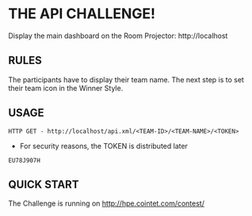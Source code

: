 # THE API CHALLENGE!
Display the main dashboard on the Room Projector: http://localhost

## RULES
The participants have to display their team name.
The next step is to set their team icon in the Winner Style.

## USAGE
```shell
HTTP GET - http://localhost/api.xml/<TEAM-ID>/<TEAM-NAME>/<TOKEN>
```
- For security reasons, the TOKEN is distributed later
```shell
EU78J907H
```

## QUICK START
The Challenge is running on http://hpe.cointet.com/contest/

